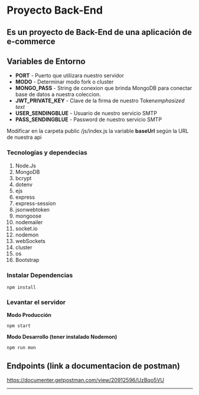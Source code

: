 # Proyecto Back-End

## Es un proyecto de **Back-End** de una aplicación de **e-commerce**

## Variables de Entorno

- **PORT** - Puerto que utilizara nuestro servidor
- **MODO** - Determinar modo fork o cluster
- **MONGO_PASS** - String de conexion que brinda MongoDB para conectar base de datos a nuestra coleccion.
- **JWT_PRIVATE_KEY** - Clave de la firma de nuestro Token*emphasized text*
- **USER_SENDINGBLUE** - Usuario de nuestro servicio SMTP
- **PASS_SENDINGBLUE** - Password de nuestro servicio SMTP

Modificar en la carpeta public /js/index.js la variable **baseUrl** según la URL de nuestra api

### Tecnologías y dependecias 

1.  Node.Js
2.  MongoDB
3.  bcrypt
4.  dotenv
5.  ejs
6.  express
7.  express-session
8.  jsonwebtoken
9.  mongoose
10. nodemailer
11. socket.io
12. nodemon
13. webSockets
14. cluster
15. os
16. Bootstrap


### Instalar Dependencias

    npm install

### Levantar el servidor

**Modo Producción**

    npm start

**Modo Desarrollo (tener instalado Nodemon)**

    npm run mon

## Endpoints (link a documentacion de postman)

https://documenter.getpostman.com/view/20912596/UzBqo5VU

---

